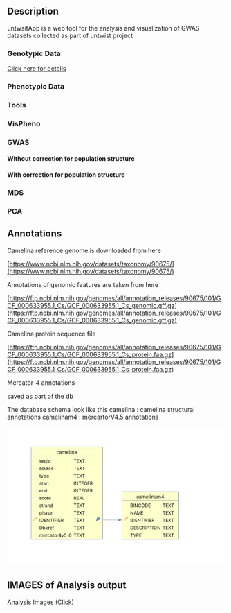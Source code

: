 ## Description
untwsitApp is a web tool for the analysis and visualization of GWAS datasets collected as part of untwist project

### Genotypic Data
[Click here for details](./ProjectDocs/CamelinaData.md)
### Phenotypic Data

### Tools
### VisPheno 

### GWAS 
#### Without correction for population structure

#### With correction for population structure

### MDS 

### PCA 

## Annotations

Camelina reference genome is downloaded from here

[https://www.ncbi.nlm.nih.gov/datasets/taxonomy/90675/](https://www.ncbi.nlm.nih.gov/datasets/taxonomy/90675/)

Annotations of genomic features are taken from here 

[https://ftp.ncbi.nlm.nih.gov/genomes/all/annotation_releases/90675/101/GCF_000633955.1_Cs/GCF_000633955.1_Cs_genomic.gff.gz](https://ftp.ncbi.nlm.nih.gov/genomes/all/annotation_releases/90675/101/GCF_000633955.1_Cs/GCF_000633955.1_Cs_genomic.gff.gz)


Camelina protein sequence file

[https://ftp.ncbi.nlm.nih.gov/genomes/all/annotation_releases/90675/101/GCF_000633955.1_Cs/GCF_000633955.1_Cs_protein.faa.gz](https://ftp.ncbi.nlm.nih.gov/genomes/all/annotation_releases/90675/101/GCF_000633955.1_Cs/GCF_000633955.1_Cs_protein.faa.gz)


Mercator-4 annotations 

saved as part of the db

The database schema look like this
camelina : camelina structural annotations
camelinam4 : mercartorV4.5 annotations


![DocImages/annotationsDb_ERD.png](./DocImages/annotationsDb_ERD.png)

## IMAGES of Analysis output

[Analysis Images (Click)](ProjectDocs/images.md)